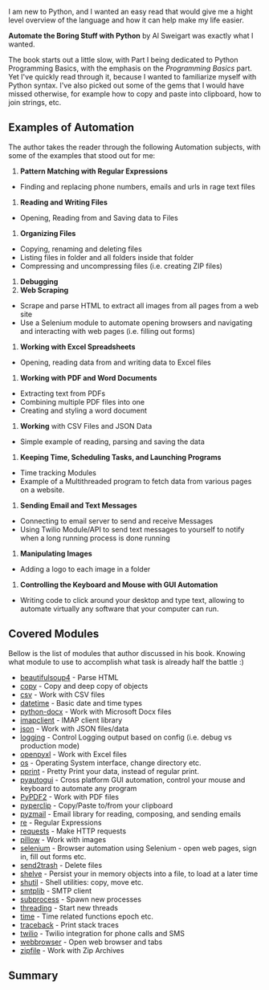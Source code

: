 I am new to Python, and I wanted an easy read that would give me a hight level overview of the language and how it can help make my life easier.

**Automate the Boring Stuff with Python** by Al Sweigart was exactly what I wanted.

 The book starts out a little slow, with Part I being dedicated to Python Programming Basics, with the emphasis on the *Programming Basics* part. Yet I've quickly read through it, because I wanted to familiarize myself with Python syntax. I've also picked out some of the gems that I would have missed otherwise, for example how to copy and paste into clipboard, how to join strings, etc.

## Examples of Automation
The author takes the reader through the following Automation subjects, with some of the examples that stood out for me:

1. **Pattern Matching with Regular Expressions**
  - Finding and replacing phone numbers, emails and urls in rage text files
1. **Reading and Writing Files**
  - Opening, Reading from and Saving data to Files
1. **Organizing Files**
  - Copying, renaming and deleting files
  - Listing files in folder and all folders inside that folder
  - Compressing and uncompressing files (i.e. creating ZIP files)
1. **Debugging**
1. **Web Scraping**
  - Scrape and parse HTML to extract all images from all pages from a web site
  - Use a Selenium module to automate opening browsers and navigating and interacting with web pages (i.e. filling out forms)
1. **Working with Excel Spreadsheets**
  - Opening, reading data from and writing data to Excel files
1. **Working with PDF and Word Documents**
  - Extracting text from PDFs
  - Combining multiple PDF files into one
  - Creating and styling a word document
1. **Working** with CSV Files and JSON Data
  - Simple example of reading, parsing and saving the data
1. **Keeping Time, Scheduling Tasks, and Launching Programs**
  - Time tracking Modules
  - Example of a Multithreaded program to fetch data from various pages on a website.
1. **Sending Email and Text Messages**
  - Connecting to email server to send and receive Messages
  - Using Twilio Module/API to send text messages to yourself to notify when a long running process is done running
1. **Manipulating Images**
  - Adding a logo to each image in a folder
1. **Controlling the Keyboard and Mouse with GUI Automation**
  - Writing code to click around your desktop and type text, allowing to automate virtually any software that your computer can run.

## Covered Modules
Bellow is the list of modules that author discussed in his book. Knowing what module to use to accomplish what task is already half the battle :)

- [beautifulsoup4](http://www.crummy.com/software/BeautifulSoup/bs4/doc/) - Parse HTML
- [copy](https://docs.python.org/2/library/copy.html) - Copy and deep copy of objects
- [csv](https://python.readthedocs.org/en/v2.7.2/library/csv.html) - Work with CSV files
- [datetime](https://docs.python.org/2/library/datetime.html) - Basic date and time types
- [python-docx](https://python-docx.readthedocs.org/en/latest/) - Work with Microsoft Docx files
- [imapclient](https://imapclient.readthedocs.org/en/stable/) - IMAP client library
- [json](https://docs.python.org/2/library/json.html) - Work with JSON files/data
- [logging](https://docs.python.org/2/library/logging.html) - Control Logging output based on config (i.e. debug vs production mode)
- [openpyxl](https://pypi.python.org/pypi/openpyxl/2.3.2) - Work with Excel files
- [os](https://docs.python.org/2/library/os.html) - Operating System interface, change directory etc.
- [pprint](https://docs.python.org/2/library/pprint.html) - Pretty Print your data, instead of regular print.
- [pyautogui](https://pyautogui.readthedocs.org/en/latest/) - Cross platform GUI automation, control your mouse and keyboard to automate any program
- [PyPDF2](https://pythonhosted.org/PyPDF2/) - Work with PDF files
- [pyperclip](https://github.com/asweigart/pyperclip) - Copy/Paste to/from your clipboard
- [pyzmail](http://www.magiksys.net/pyzmail/) - Email library for reading, composing, and sending emails
- [re](https://docs.python.org/2/library/re.html) - Regular Expressions
- [requests](http://docs.python-requests.org/en/latest/) - Make HTTP requests
- [pillow](https://python-pillow.github.io/) - Work with images
- [selenium](http://selenium-python.readthedocs.org/) - Browser automation using Selenium - open web pages, sign in, fill out forms etc.
- [send2trash](https://pypi.python.org/pypi/Send2Trash) - Delete files
- [shelve](https://docs.python.org/2/library/shelve.html) - Persist your in memory objects into a file, to load at a later time
- [shutil](https://docs.python.org/2/library/shutil.html) - Shell utilities: copy, move etc.
- [smtplib](https://docs.python.org/2/library/smtplib.html) - SMTP client
- [subprocess](https://docs.python.org/2/library/subprocess.html) - Spawn new processes
- [threading](https://docs.python.org/2/library/threading.html) - Start new threads
- [time](https://docs.python.org/2/library/time.html) - Time related functions epoch etc.
- [traceback](https://docs.python.org/2/library/traceback.html) - Print stack traces
- [twilio](https://github.com/twilio/twilio-python) - Twilio integration for phone calls and SMS
- [webbrowser](https://docs.python.org/2/library/webbrowser.html) - Open web browser and tabs
- [zipfile](https://docs.python.org/2/library/zipfile.html) - Work with Zip Archives

## Summary
